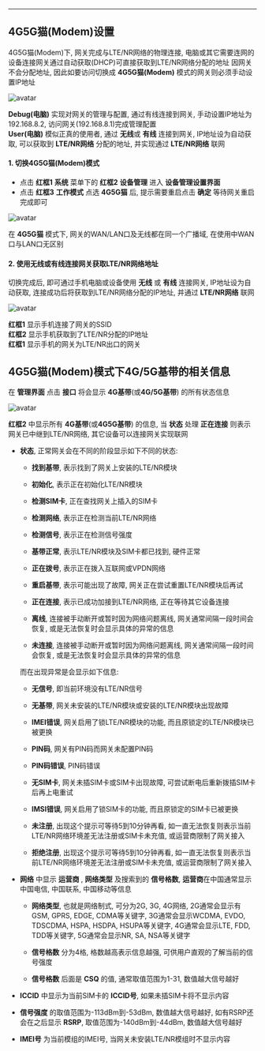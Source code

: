 ***

## 4G5G猫(Modem)设置

4G5G猫(Modem)下, 网关完成与LTE/NR网络的物理连接, 电脑或其它需要连网的设备连接网关通过自动获取(DHCP)可直接获取到LTE/NR网络分配的地址
因网关不会分配地址, 因此如要访问切换成 **4G5G猫(Modem)** 模式的网关则必须手动设置IP地址  

![avatar](./mbridge.jpg) 

**Debug(电脑)** 实现对网关的管理与配置, 通过有线连接到网关, 手动设置IP地址为192.168.8.2, 访问网关(192.168.8.1)完成管理配置   
**User(电脑)** 模似正真的使用者, 通过 **无线**或 **有线** 连接到网关, IP地址设为自动获取, 可以获取到 **LTE/NR网络** 分配的地址, 并实现通过  **LTE/NR网络** 联网

#### 1. 切换4G5G猫(Modem)模式

- 点击 **红框1** **系统** 菜单下的 **红框2** **设备管理** 进入 **设备管理设置界面**   
- 点击 **红框3** **工作模式** 点选 **4G5G猫** 后, 提示需要重启点击 **确定** 等待网关重启完成即可

![avatar](./switch_mbridge_cn.jpg) 

在 **4G5G猫** 模式下, 网关的WAN/LAN口及无线都在同一个广播域, 在使用中WAN口与LAN口无区别   


#### 2. 使用无线或有线连接网关获取LTE/NR网络地址

切换完成后, 即可通过手机电脑或设备使用 **无线** 或 **有线** 连接网关, IP地址设为自动获取, 连接成功后将获取到LTE/NR网络分配的IP地址, 并通过  **LTE/NR网络** 联网

![avatar](./mbridge_phone_cn.jpg) 

**红框1** 显示手机连接了网关的SSID   
**红框2** 显示手机获取到了LTE/NR分配的IP地址   
**红框1** 显示手机的网关为LTE/NR出口的网关   


## 4G5G猫(Modem)模式下4G/5G基带的相关信息

在 **管理界面** 点击 **接口** 将会显示 **4G基带**(或**4G/5G基带**) 的所有状态信息

![avatar](./mbridge_status_cn.jpg) 

**红框2** 中显示所有 **4G基带**(或**4G5G基带**) 的信息, 当 **状态** 处理 **正在连接** 则表示网关已中继到LTE/NR网络, 其它设备可以连接网关实现联网

- **状态**, 正常网关会在不同的阶段显示如下不同的状态:

    - **找到基带**, 表示找到了网关上安装的LTE/NR模块

    - **初始化**, 表示正在初始化LTE/NR模块

    - **检测SIM卡**, 正在查找网关上插入的SIM卡

    - **检测网络**, 表示正在检测当前LTE/NR网络

    - **检测信号**, 表示正在检测信号强度

    - **基带正常**, 表示LTE/NR模块及SIM卡都已找到, 硬件正常

    - **正在拨号**, 表示正在拨入互联网或VPDN网络

    - **重启基带**, 表示可能出现了故障, 网关正在尝试重置LTE/NR模块后再试

    - **正在连接**, 表示已成功加接到LTE/NR网络, 正在等待其它设备连接

    - **离线**, 连接被手动断开或暂时因为网络问题离线, 网关通常间隔一段时间会恢复, 或是无法恢复时会显示具体的异常的信息

    - **未连接**, 连接被手动断开或暂时因为网络问题离线, 网关通常间隔一段时间会恢复, 或是无法恢复时会显示具体的异常的信息

    而在出现异常是会显示如下信息:

    - **无信号**, 即当前环境没有LTE/NR信号

    - **无基带**, 网关未安装的LTE/NR模块或安装的LTE/NR模块出现故障

    - **IMEI错误**, 网关启用了锁LTE/NR模块的功能, 而且原锁定的LTE/NR模块已被更换

    - **PIN码**, 网关有PIN码而网关未配置PIN码

    - **PIN码错误**, PIN码错误

    - **无SIM卡**, 网关未插SIM卡或SIM卡出现故障, 可尝试断电后重新拨插SIM卡后再上电重试

    - **IMSI错误**, 网关启用了锁SIM卡的功能, 而且原锁定的SIM卡已被更换

    - **未注册**, 出现这个提示可等待5到10分钟再看, 如一直无法恢复则表示当前LTE/NR网络环境差无法注册或SIM卡未充值, 或运营商限制了网关接入

    - **拒绝注册**, 出现这个提示可等待5到10分钟再看, 如一直无法恢复则表示当前LTE/NR网络环境差无法注册或SIM卡未充值, 或运营商限制了网关接入

- **网络** 中显示 **运营商** , **网络类型** 及搜索到的 **信号格数**, **运营商**在中国通常显示 中国电信, 中国联系, 中国移动等信息

    - **网络类型**, 也就是网络制式, 可分为2G, 3G, 4G网络, 2G通常会显示有GSM, GPRS, EDGE, CDMA等关键字, 3G通常会显示WCDMA, EVDO, TDSCDMA, HSPA, HSDPA, HSUPA等关键字, 4G通常会显示LTE, FDD, TDD等关键字, 5G通常会显示NR, SA, NSA等关键字

    - **信号格数** 分为4格, 格数越高表示信息越强, 可供用户直观的了解当前的信号强度

    - **信号格数** 后面是 **CSQ** 的值, 通常取值范围为1-31, 数值越大信号越好

- **ICCID** 中显示为当前SIM卡的 **ICCID号**, 如果未插SIM卡将不显示内容

- **信号强度** 的取值范围为-113dBm到-53dBm, 数值越大信号越好, 如有RSRP还会在之后显示 **RSRP**, 取值范围为-140dBm到-44dBm, 数值越大信号越好

- **IMEI号** 为当前模组的IMEI号, 当网关未安装LTE/NR模组时不显示内容

